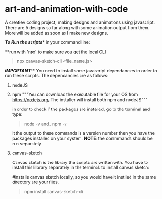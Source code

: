 # art-and-animation-with-code
A creatiev coding project, making designs and animations using javascript. There are 5 designs so far along with some animation output from them. More will be added as soon as I make new designs.

*****To Run the scripts******
in your command line:

 **run with 'npx' to make sure you get the local CLI
> npx canvas-sketch-cli <file_name.js>

*****iMPORTANT*******
You need to install some javascript dependancies in order to run these scripts. The dependancies are as follows:

1. nodeJS
3. npm
      """You can download the executable file for your OS from https://nodejs.org/
      The installer will install both npm and nodeJS"""

     in order to check if the packages are installed, go to the terminal and type:
     > node -v
     and..
     > npm -v

     it the output to these commands is a version number then you have the packages installed on your system.
   **NOTE**: the commmands should be run separately
   
5. canvas-sketch

   Canvas sketch is the library the scripts are written with. You have to install this lilbrary separately in the terminal.
   to install canvas sketch:

   #installs canvas sketch locally, so you would have it instlled in the same directory are your files.
   > npm install canvas-sketch-cli

   
